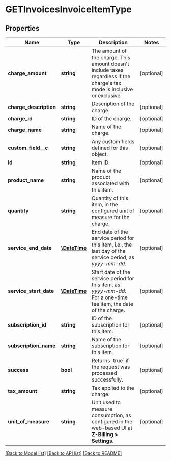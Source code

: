 # GETInvoicesInvoiceItemType

## Properties
Name | Type | Description | Notes
------------ | ------------- | ------------- | -------------
**charge_amount** | **string** | The amount of the charge. This amount doesn&#39;t include taxes regardless if the charge&#39;s tax mode is inclusive or exclusive. | [optional] 
**charge_description** | **string** | Description of the charge. | [optional] 
**charge_id** | **string** | ID of the charge. | [optional] 
**charge_name** | **string** | Name of the charge. | [optional] 
**custom_field__c** | **string** | Any custom fields defined for this object. | [optional] 
**id** | **string** | Item ID. | [optional] 
**product_name** | **string** | Name of the product associated with this item. | [optional] 
**quantity** | **string** | Quantity of this item, in the configured unit of measure for the charge. | [optional] 
**service_end_date** | [**\DateTime**](Date.md) | End date of the service period for this item, i.e., the last day of the service period, as _yyyy-mm-dd_. | [optional] 
**service_start_date** | [**\DateTime**](Date.md) | Start date of the service period for this item, as _yyyy-mm-dd_. For a one-time fee item, the date of the charge. | [optional] 
**subscription_id** | **string** | ID of the subscription for this item. | [optional] 
**subscription_name** | **string** | Name of the subscription for this item. | [optional] 
**success** | **bool** | Returns &#x60;true&#x60; if the request was processed successfully. | [optional] 
**tax_amount** | **string** | Tax applied to the charge. | [optional] 
**unit_of_measure** | **string** | Unit used to measure consumption, as configured in the web-based UI at **Z-Billing &gt; Settings**. | [optional] 

[[Back to Model list]](../README.md#documentation-for-models) [[Back to API list]](../README.md#documentation-for-api-endpoints) [[Back to README]](../README.md)


